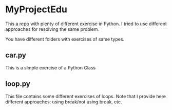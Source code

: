 # MyProjectEdu

This a repo with plenty of different exercise in Python. I tried to use different approaches for resolving the same problem.

You have different folders with exercises of same types.

## car.py
This is a simple exercise of a Python Class

## loop.py
This file contains some different exercises of loops. Note that I provide here different approaches: using break/not using break, etc.

